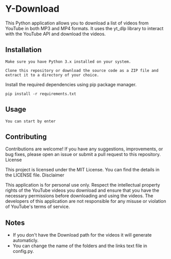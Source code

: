 # Y-Download

This Python application allows you to download a list of videos from YouTube in both MP3 and MP4 formats. It uses the yt_dlp library to interact with the YouTube API and download the videos.

## Installation

    Make sure you have Python 3.x installed on your system.

    Clone this repository or download the source code as a ZIP file and extract it to a directory of your choice.

Install the required dependencies using pip package manager.

    pip install -r requirements.txt

## Usage

    You can start by enter

## Contributing

Contributions are welcome! If you have any suggestions, improvements, or bug fixes, please open an issue or submit a pull request to this repository.
License

This project is licensed under the MIT License. You can find the details in the LICENSE file.
Disclaimer

This application is for personal use only. Respect the intellectual property rights of the YouTube videos you download and ensure that you have the necessary permissions before downloading and using the videos. The developers of this application are not responsible for any misuse or violation of YouTube's terms of service.

## Notes

- If you don't have the Download path for the videos it will generate automaticly.
- You can change the name of the folders and the links text file in config.py.
